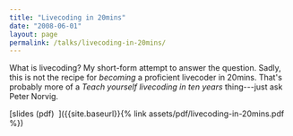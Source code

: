 ```yaml
---
title: "Livecoding in 20mins"
date: "2008-06-01"
layout: page
permalink: /talks/livecoding-in-20mins/
---
```


What is livecoding? My short-form attempt to answer the question. Sadly, this is not
the recipe for *becoming* a proficient livecoder in 20mins. That's probably more
of a *Teach yourself livecoding in ten years* thing---just ask Peter Norvig.

[slides (pdf)&nbsp;&nbsp;<i class="fas fa-chalkboard-teacher fa-2x"></i>]({{site.baseurl}}{% link assets/pdf/livecoding-in-20mins.pdf %})


